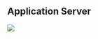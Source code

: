 ## Application Server

<p>
    <img src="https://s3.amazonaws.com/alx-intranet.hbtn.io/uploads/medias/2018/9/c7d1ed0a2e10d1b4e9b3.jpg?X-Amz-Algorithm=AWS4-HMAC-SHA256&X-Amz-Credential=AKIARDDGGGOUSBVO6H7D%2F20240416%2Fus-east-1%2Fs3%2Faws4_request&X-Amz-Date=20240416T112713Z&X-Amz-Expires=86400&X-Amz-SignedHeaders=host&X-Amz-Signature=258993bc5ca59d5ebcde9cfe4fd1cd372f6d3f68956b438f2283a95dfbe285f8">
</p>
